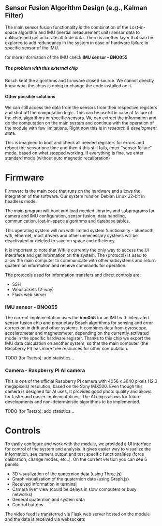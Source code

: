 ## Sensor Fusion Algorithm Design (e.g., Kalman Filter)

The main sensor fusion functionality is the combination of the Lost-in-space algorithm and IMU (inertial measurement unit) sensor data to calibrate and get accurate attitude data. There is another layer that can be explored to add redundancy in the system in case of hardware failure in specific sensor of the IMU.

for more information of the IMU check **IMU sensor - BNO055**
##### The problem with this external chip
Bosch kept the algorithms and firmware closed source. We cannot directly know what the chips is doing or change the code installed on it. 
#### Other possible solutions
We can still access the data from the sensors from their respective registers and shut off the computation logic. This can be useful in case of failure of the chip, algorithms or specific sensors. We can extract the information and do the computation on the main system and continue with the operation of the module with few limitations.
Right now this is in *research & development* state.

This is imagined to boot and check all needed registers for errors and reboot the sensor one time and then if this still fails, enter "sensor failure" mode, based on what stopped working. If everything is fine, we enter standard mode (without auto magnetic recalibration)
# Firmware 
Firmware is the main code that runs on the hardware and allows the integration of the software. Our system runs on Debian Linux 32-bit in headless mode.

The main program will boot and load needed libraries and subprograms for camera and IMU configuration, sensor fusion, data handling, communication, lost-in-space algorithms and database tables.

This operating system will run with limited system functionality - bluetooth, wifi, ethernet, most drivers and other unnecessary systems will be deactivated or deleted to save on space and efficiency.

It is important to note that Wifi is currently the only way to access the UI interafece and get information on the system. 
The {protocol} is used to allow the main computer to communicate with other subsystems and return quaternion information and receive commands for operation.

The protocols used for information transfers and direct controls are:
- SSH
- Websockets (2-way)
- Flask web server
### IMU sensor - BNO055
The current implementation uses the **bno055** for an IMU with integrated sensor fusion chip and proprietary Bosch algorithms for sensing and error correction in drift and other systems. It combines data from gyroscope, accelerometer and magnetometer, depending on the currently activated mode in the specific hardware register. Thanks to this chip we export the IMU data calculation on another system, so that the main computer (the Raspberry PI) has more free resources for other computation. 

TODO (for Tsetso): add statistics...
### Camera - Raspberry PI AI camera
This is one of the official Raspberry PI camera with 4056 x 3040 pixels (12.3 megapixels) resolution, based on the Sony IMX500. Even though this camera is designed for AI uses, It provides good photo quality and allows for faster and easier implementations. The AI chips allows for future developments and non-deterministic algorithms to be implemented.

TODO (for Tsetso): add statistics...
# Controls
To easily configure and work with the module, we provided a UI interface for control of the system and analysis. It gives easier way to visualize the information, see camera output and test specific functionalities (force calibration, change modes, etc..).
On the current version you can see 6 panels:
- 3D visualization of the quaternion data (using Three.js)
- Graph visualization of the quaternion data (using Graph.js)
- Received information in terminal
- Camera live* view (could be delays in slow computers or busy networks)
- General quaternion and system data
- Control buttons

The video feed is transferred via Flask web server hosted on the module and the data is received via websockets
